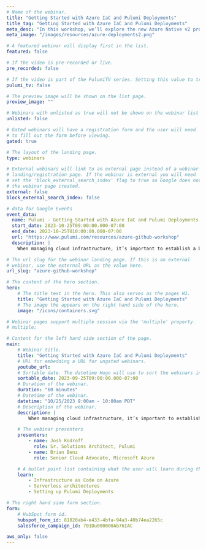 ```yaml
---
# Name of the webinar.
title: "Getting Started with Azure IaC and Pulumi Deployments"
title_tag: "Getting Started with Azure IaC and Pulumi Deployments"
meta_desc: "In this workshop, we’ll explore the new Azure Native v2 provider and how Pulumi Deployments make it easier to validate both infrastructure and app code before release."
meta_image: "/images/resources/azure-deployments2.png"

# A featured webinar will display first in the list.
featured: false

# If the video is pre-recorded or live.
pre_recorded: false

# If the video is part of the PulumiTV series. Setting this value to true will list the video in the "PulumiTV" section.
pulumi_tv: false

# The preview image will be shown on the list page.
preview_image: ""

# Webinars with unlisted as true will not be shown on the webinar list
unlisted: false

# Gated webinars will have a registration form and the user will need
# to fill out the form before viewing.
gated: true

# The layout of the landing page.
type: webinars

# External webinars will link to an external page instead of a webinar
# landing/registration page. If the webinar is external you will need
# set the 'block_external_search_index' flag to true so Google does not index
# the webinar page created.
external: false
block_external_search_index: false

# data for Google Events
event_data:
  name: Pulumi - Getting Started with Azure IaC and Pulumi Deployments
  start_date: 2023-10-25T09:00:00.000-07:00
  end_date: 2023-10-25T010:00:00.000-07:00
  url: "https://www.pulumi.com/resources/azure-github-workshop"
  description: |
    When managing cloud infrastructure, it’s important to establish a build-test-release process for your team. In this session, you will learn how to use Pulumi’s [Azure Native v2 provider](/blog/introducing-azure-native-v2/) and your favorite programming languages to stand up new projects on Azure quickly. Then, we’ll show you how Pulumi Deployments make it easier than ever to validate both infrastructure and app code before release.

# The url slug for the webinar landing page. If this is an external
# webinar, use the external URL as the value here.
url_slug: "azure-github-workshop"

# The content of the hero section.
hero:
    # The title text in the hero. This also serves as the pages H1.
    title: "Getting Started with Azure IaC and Pulumi Deployments"
    # The image the appears on the right hand side of the hero.
    image: "/icons/containers.svg"

# Webinar pages support multiple session via the 'multiple' property.
# multiple:

# Content for the left hand side section of the page.
main:
    # Webinar title.
    title: "Getting Started with Azure IaC and Pulumi Deployments"
    # URL for embedding a URL for ungated webinars.
    youtube_url:
    # Sortable date. The datetime Hugo will use to sort the webinars in date order.
    sortable_date: 2023-09-25T09:00:00.000-07:00
    # Duration of the webinar.
    duration: "60 minutes"
    # Datetime of the webinar.
    datetime: "10/25/2023 9:00am - 10:00am PDT"
    # Description of the webinar.
    description: |
        When managing cloud infrastructure, it’s important to establish a build-test-release process for your team. In this session, you will learn how to use Pulumi’s [Azure Native v2 provider](/blog/introducing-azure-native-v2/) and your favorite programming languages to stand up new projects on Azure quickly. Then, we’ll show you how Pulumi Deployments make it easier than ever to validate both infrastructure and app code before release.

    # The webinar presenters
    presenters:
        - name: Josh Kodroff
          role: Sr. Solutions Architect, Pulumi
        - name: Brian Benz
          role: Senior Cloud Advocate, Microsoft Azure

    # A bullet point list containing what the user will learn during the webinar.
    learn:
        - Infrastructure as Code on Azure
        - Serverless architectures
        - Setting up Pulumi Deployments

# The right hand side form section.
form:
    # HubSpot form id.
    hubspot_form_id: 81828ab4-e433-4bfa-94a3-40b74ea2265c
    salesforce_campaign_id: 701Du000000Ab76IAC

aws_only: false
---
```

